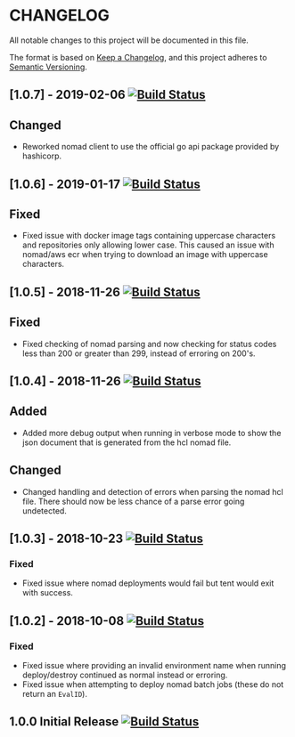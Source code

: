 CHANGELOG
=========

All notable changes to this project will be documented in this file.

The format is based on [Keep a Changelog](https://keepachangelog.com/en/1.0.0/), and this project adheres to [Semantic Versioning](https://semver.org/spec/v2.0.0.html).

## [1.0.7] - 2019-02-06 [![Build Status](https://travis-ci.org/PM-Connect/tent.svg?branch=v1.0.7)](https://travis-ci.org/PM-Connect/tent)
## Changed
- Reworked nomad client to use the official go api package provided by hashicorp.

## [1.0.6] - 2019-01-17 [![Build Status](https://travis-ci.org/PM-Connect/tent.svg?branch=v1.0.6)](https://travis-ci.org/PM-Connect/tent)
## Fixed
- Fixed issue with docker image tags containing uppercase characters and repositories only allowing lower case. This caused an issue with nomad/aws ecr when trying to download an image with uppercase characters.

## [1.0.5] - 2018-11-26 [![Build Status](https://travis-ci.org/PM-Connect/tent.svg?branch=v1.0.5)](https://travis-ci.org/PM-Connect/tent)
## Fixed
- Fixed checking of nomad parsing and now checking for status codes less than 200 or greater than 299, instead of erroring on 200's.

## [1.0.4] - 2018-11-26 [![Build Status](https://travis-ci.org/PM-Connect/tent.svg?branch=v1.0.4)](https://travis-ci.org/PM-Connect/tent)
## Added
- Added more debug output when running in verbose mode to show the json document that is generated from the hcl nomad file.
## Changed
- Changed handling and detection of errors when parsing the nomad hcl file. There should now be less chance of a parse error going undetected.

## [1.0.3] - 2018-10-23 [![Build Status](https://travis-ci.org/PM-Connect/tent.svg?branch=v1.0.3)](https://travis-ci.org/PM-Connect/tent)
### Fixed
- Fixed issue where nomad deployments would fail but tent would exit with success.

## [1.0.2] - 2018-10-08 [![Build Status](https://travis-ci.org/PM-Connect/tent.svg?branch=v1.0.2)](https://travis-ci.org/PM-Connect/tent)
### Fixed
- Fixed issue where providing an invalid environment name when running deploy/destroy continued as normal instead or erroring.
- Fixed issue when attempting to deploy nomad batch jobs (these do not return an `EvalID`).

## 1.0.0 Initial Release [![Build Status](https://travis-ci.org/PM-Connect/tent.svg?branch=v1.0.0)](https://travis-ci.org/PM-Connect/tent)
